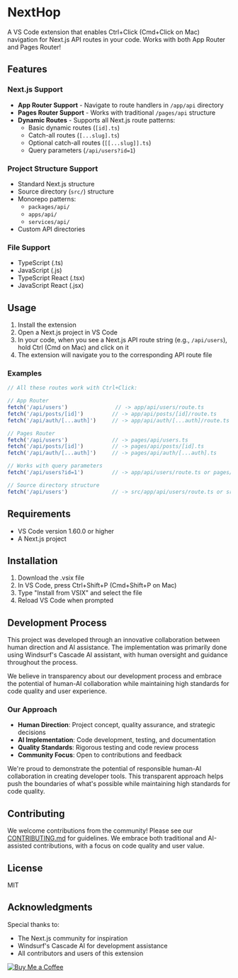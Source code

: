 # NextHop

A VS Code extension that enables Ctrl+Click (Cmd+Click on Mac) navigation for Next.js API routes in your code. Works with both App Router and Pages Router!

## Features

### Next.js Support

- **App Router Support** - Navigate to route handlers in `/app/api` directory
- **Pages Router Support** - Works with traditional `/pages/api` structure
- **Dynamic Routes** - Supports all Next.js route patterns:
  - Basic dynamic routes (`[id].ts`)
  - Catch-all routes (`[...slug].ts`)
  - Optional catch-all routes (`[[...slug]].ts`)
  - Query parameters (`/api/users?id=1`)

### Project Structure Support

- Standard Next.js structure
- Source directory (`src/`) structure
- Monorepo patterns:
  - `packages/api/`
  - `apps/api/`
  - `services/api/`
- Custom API directories

### File Support

- TypeScript (.ts)
- JavaScript (.js)
- TypeScript React (.tsx)
- JavaScript React (.jsx)

## Usage

1. Install the extension
2. Open a Next.js project in VS Code
3. In your code, when you see a Next.js API route string (e.g., `/api/users`), hold Ctrl (Cmd on Mac) and click on it
4. The extension will navigate you to the corresponding API route file

### Examples

```typescript
// All these routes work with Ctrl+Click:

// App Router
fetch('/api/users')               // -> app/api/users/route.ts
fetch('/api/posts/[id]')         // -> app/api/posts/[id]/route.ts
fetch('/api/auth/[...auth]')     // -> app/api/auth/[...auth]/route.ts

// Pages Router
fetch('/api/users')              // -> pages/api/users.ts
fetch('/api/posts/[id]')         // -> pages/api/posts/[id].ts
fetch('/api/auth/[...auth]')     // -> pages/api/auth/[...auth].ts

// Works with query parameters
fetch('/api/users?id=1')         // -> app/api/users/route.ts or pages/api/users.ts

// Source directory structure
fetch('/api/users')              // -> src/app/api/users/route.ts or src/pages/api/users.ts
```

## Requirements

- VS Code version 1.60.0 or higher
- A Next.js project

## Installation

1. Download the .vsix file
2. In VS Code, press Ctrl+Shift+P (Cmd+Shift+P on Mac)
3. Type "Install from VSIX" and select the file
4. Reload VS Code when prompted

## Development Process

This project was developed through an innovative collaboration between human direction and AI assistance. The implementation was primarily done using Windsurf's Cascade AI assistant, with human oversight and guidance throughout the process.

We believe in transparency about our development process and embrace the potential of human-AI collaboration while maintaining high standards for code quality and user experience.

### Our Approach

- **Human Direction**: Project concept, quality assurance, and strategic decisions
- **AI Implementation**: Code development, testing, and documentation
- **Quality Standards**: Rigorous testing and code review process
- **Community Focus**: Open to contributions and feedback

We're proud to demonstrate the potential of responsible human-AI collaboration in creating developer tools. This transparent approach helps push the boundaries of what's possible while maintaining high standards for code quality.

## Contributing

We welcome contributions from the community! Please see our [CONTRIBUTING.md](CONTRIBUTING.md) for guidelines. We embrace both traditional and AI-assisted contributions, with a focus on code quality and user value.

## License

MIT

## Acknowledgments

Special thanks to:

- The Next.js community for inspiration
- Windsurf's Cascade AI for development assistance
- All contributors and users of this extension

[![Buy Me a Coffee](https://www.buymeacoffee.com/assets/img/custom_images/orange_img.png)](https://buymeacoffee.com/sankkakeii)
